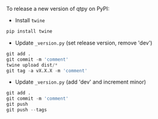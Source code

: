 To release a new version of qtpy on PyPI:

* Install `twine`

```python
pip install twine
```

* Update `_version.py` (set release version, remove 'dev')

```python
git add .
git commit -m 'comment'
twine upload dist/*
git tag -a vX.X.X -m 'comment'
```

* Update `_version.py` (add 'dev' and increment minor)

```python
git add .
git commit -m 'comment'
git push
git push --tags
```
